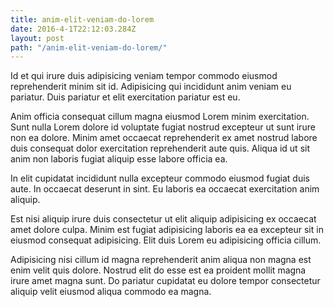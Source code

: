```yaml
---
title: anim-elit-veniam-do-lorem
date: 2016-4-1T22:12:03.284Z
layout: post
path: "/anim-elit-veniam-do-lorem/"
---
```


Id et qui irure duis adipisicing veniam tempor commodo eiusmod reprehenderit minim sit id. Adipisicing qui incididunt anim veniam eu pariatur. Duis pariatur et elit exercitation pariatur est eu.

Anim officia consequat cillum magna eiusmod Lorem minim exercitation. Sunt nulla Lorem dolore id voluptate fugiat nostrud excepteur ut sunt irure non ea dolore. Minim amet occaecat reprehenderit ex amet nostrud labore duis consequat dolor exercitation reprehenderit aute quis. Aliqua id ut sit anim non laboris fugiat aliquip esse labore officia ea.

In elit cupidatat incididunt nulla excepteur commodo eiusmod fugiat duis aute. In occaecat deserunt in sint. Eu laboris ea occaecat exercitation anim aliquip.

Est nisi aliquip irure duis consectetur ut elit aliquip adipisicing ex occaecat amet dolore culpa. Minim est fugiat adipisicing laboris ea ea excepteur sit in eiusmod consequat adipisicing. Elit duis Lorem eu adipisicing officia cillum.

Adipisicing nisi cillum id magna reprehenderit anim aliqua non magna est enim velit quis dolore. Nostrud elit do esse est ea proident mollit magna irure amet magna sunt. Do pariatur cupidatat eu dolore tempor consectetur aliquip velit eiusmod aliqua commodo ea magna.